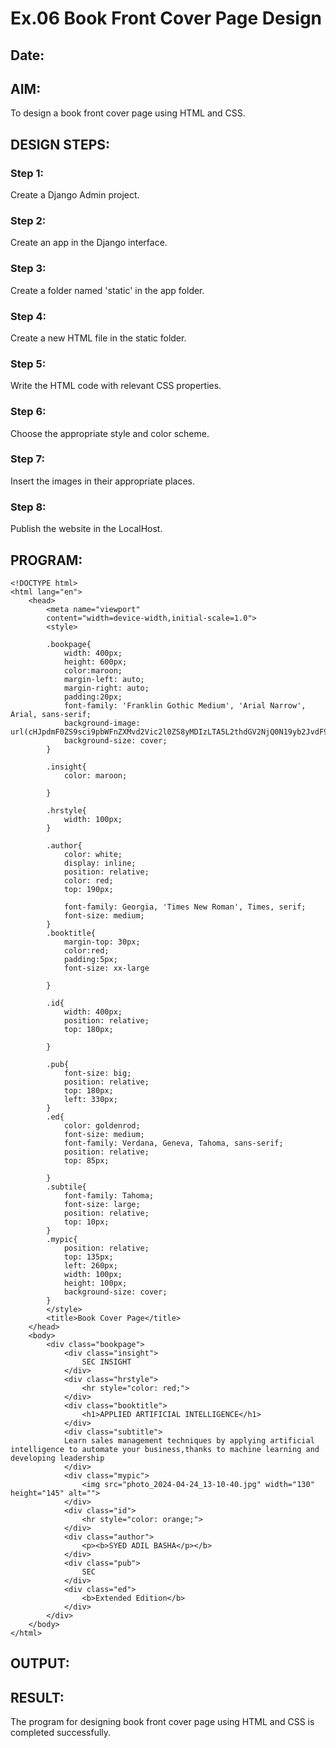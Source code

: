 # Ex.06 Book Front Cover Page Design
## Date:

## AIM:
To design a book front cover page using HTML and CSS.

## DESIGN STEPS:

### Step 1:
Create a Django Admin project.

### Step 2:
Create an app in the Django interface.

### Step 3:
Create a folder named 'static' in the app folder.

### Step 4:
Create a new HTML file in the static folder.

### Step 5:
Write the HTML code with relevant CSS properties.

### Step 6:
Choose the appropriate style and color scheme.

### Step 7:
Insert the images in their appropriate places.

### Step 8:
Publish the website in the LocalHost.

## PROGRAM:
```
<!DOCTYPE html>
<html lang="en">
    <head>
        <meta name="viewport"
        content="width=device-width,initial-scale=1.0">
        <style>
        
        .bookpage{
            width: 400px;
            height: 600px;
            color:maroon;
            margin-left: auto;
            margin-right: auto;
            padding:20px;
            font-family: 'Franklin Gothic Medium', 'Arial Narrow', Arial, sans-serif;
            background-image: url(cHJpdmF0ZS9sci9pbWFnZXMvd2Vic2l0ZS8yMDIzLTA5L2thdGV2NjQ0N19yb2JvdF90aGlua2luZ18zZF9jYXJ0b29uX2NoYXJhY3Rlcl9pc29sYXRlZF9vbl93aGl0ZV85NjVkZWQ5ZC1kNjZjLTQxMTQtOTkzMS02ZmJiMDU2ZWZmMzYucG5n.webp);
            background-size: cover;
        }

        .insight{
            color: maroon;

        }

        .hrstyle{
            width: 100px;
        }

        .author{
            color: white;
            display: inline;
            position: relative;
            color: red;
            top: 190px;

            font-family: Georgia, 'Times New Roman', Times, serif;
            font-size: medium;
        }
        .booktitle{
            margin-top: 30px;
            color:red;
            padding:5px;
            font-size: xx-large
            
        }

        .id{
            width: 400px;
            position: relative;
            top: 180px;

        }

        .pub{
            font-size: big;
            position: relative;
            top: 180px;
            left: 330px;
        }
        .ed{
            color: goldenrod;
            font-size: medium;
            font-family: Verdana, Geneva, Tahoma, sans-serif;
            position: relative;
            top: 85px;

        }
        .subtile{
            font-family: Tahoma;
            font-size: large;
            position: relative;
            top: 10px;
        }
        .mypic{
            position: relative;
            top: 135px;
            left: 260px;
            width: 100px;
            height: 100px;
            background-size: cover;
        }
        </style>
        <title>Book Cover Page</title>
    </head>
    <body>
        <div class="bookpage">
            <div class="insight">
                SEC INSIGHT
            </div>
            <div class="hrstyle">
                <hr style="color: red;">
            </div>
            <div class="booktitle">
                <h1>APPLIED ARTIFICIAL INTELLIGENCE</h1>
            </div>
            <div class="subtitle">
            Learn sales management techniques by applying artificial intelligence to automate your business,thanks to machine learning and developing leadership
            </div>
            <div class="mypic">
                <img src="photo_2024-04-24_13-10-40.jpg" width="130" height="145" alt="">
            </div>
            <div class="id">
                <hr style="color: orange;">
            </div>
            <div class="author">
                <p><b>SYED ADIL BASHA</p></b>
            </div>
            <div class="pub">
                SEC
            </div>
            <div class="ed">
                <b>Extended Edition</b>
            </div>
        </div>
    </body>
</html>
```


## OUTPUT:


## RESULT:
The program for designing book front cover page using HTML and CSS is completed successfully.
